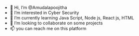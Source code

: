 - 👋 Hi, I’m @Amudalapoojitha
- 👀 I’m interested in Cyber Security
- 🌱 I’m currently learning Java Script, Node js, React js, HTML
- 💞️ I’m looking to collaborate on some projects
- 📫 you can reach me on this platform

<!---
Amudalapoojitha/Amudalapoojitha is a ✨ special ✨ repository because its `README.md` (this file) appears on your GitHub profile.
You can click the Preview link to take a look at your changes.
--->
